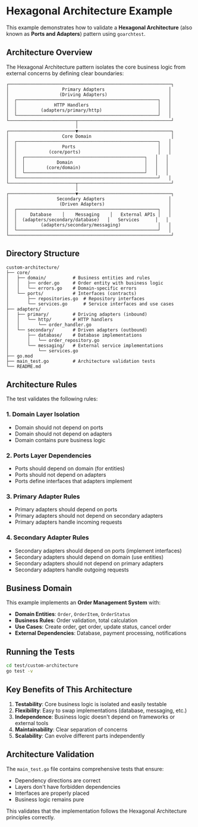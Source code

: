 # Hexagonal Architecture Example

This example demonstrates how to validate a **Hexagonal Architecture** (also known as **Ports and Adapters**) pattern using `goarchtest`.

## Architecture Overview

The Hexagonal Architecture pattern isolates the core business logic from external concerns by defining clear boundaries:

```
┌─────────────────────────────────────────────────────────────┐
│                    Primary Adapters                        │
│                   (Driving Adapters)                       │
│  ┌─────────────────────────────────────────────────────┐   │
│  │              HTTP Handlers                          │   │
│  │         (adapters/primary/http)                     │   │
│  └─────────────────────────────────────────────────────┘   │
└─────────────────────────┬───────────────────────────────────┘
                          │
┌─────────────────────────▼───────────────────────────────────┐
│                    Core Domain                              │
│  ┌─────────────────────────────────────────────────────┐   │
│  │                 Ports                               │   │
│  │            (core/ports)                             │   │
│  │  ┌─────────────────────────────────────────────┐   │   │
│  │  │            Domain                           │   │   │
│  │  │        (core/domain)                        │   │   │
│  │  └─────────────────────────────────────────────┘   │   │
│  └─────────────────────────────────────────────────────┘   │
└─────────────────────────┬───────────────────────────────────┘
                          │
┌─────────────────────────▼───────────────────────────────────┐
│                  Secondary Adapters                        │
│                   (Driven Adapters)                        │
│  ┌─────────────────────────────────────────────────────┐   │
│  │     Database    │    Messaging    │   External APIs │   │
│  │  (adapters/secondary/database)   │   Services      │   │
│  │         (adapters/secondary/messaging)              │   │
│  └─────────────────────────────────────────────────────┘   │
└─────────────────────────────────────────────────────────────┘
```

## Directory Structure

```
custom-architecture/
├── core/
│   ├── domain/          # Business entities and rules
│   │   ├── order.go     # Order entity with business logic
│   │   └── errors.go    # Domain-specific errors
│   └── ports/           # Interfaces (contracts)
│       ├── repositories.go  # Repository interfaces
│       └── services.go      # Service interfaces and use cases
├── adapters/
│   ├── primary/         # Driving adapters (inbound)
│   │   └── http/        # HTTP handlers
│   │       └── order_handler.go
│   └── secondary/       # Driven adapters (outbound)
│       ├── database/    # Database implementations
│       │   └── order_repository.go
│       └── messaging/   # External service implementations
│           └── services.go
├── go.mod
├── main_test.go         # Architecture validation tests
└── README.md
```

## Architecture Rules

The test validates the following rules:

### 1. **Domain Layer Isolation**
- Domain should not depend on ports
- Domain should not depend on adapters
- Domain contains pure business logic

### 2. **Ports Layer Dependencies**
- Ports should depend on domain (for entities)
- Ports should not depend on adapters
- Ports define interfaces that adapters implement

### 3. **Primary Adapter Rules**
- Primary adapters should depend on ports
- Primary adapters should not depend on secondary adapters
- Primary adapters handle incoming requests

### 4. **Secondary Adapter Rules**
- Secondary adapters should depend on ports (implement interfaces)
- Secondary adapters should depend on domain (use entities)
- Secondary adapters should not depend on primary adapters
- Secondary adapters handle outgoing requests

## Business Domain

This example implements an **Order Management System** with:

- **Domain Entities**: `Order`, `OrderItem`, `OrderStatus`
- **Business Rules**: Order validation, total calculation
- **Use Cases**: Create order, get order, update status, cancel order
- **External Dependencies**: Database, payment processing, notifications

## Running the Tests

```bash
cd test/custom-architecture
go test -v
```

## Key Benefits of This Architecture

1. **Testability**: Core business logic is isolated and easily testable
2. **Flexibility**: Easy to swap implementations (database, messaging, etc.)
3. **Independence**: Business logic doesn't depend on frameworks or external tools
4. **Maintainability**: Clear separation of concerns
5. **Scalability**: Can evolve different parts independently

## Architecture Validation

The `main_test.go` file contains comprehensive tests that ensure:
- Dependency directions are correct
- Layers don't have forbidden dependencies
- Interfaces are properly placed
- Business logic remains pure

This validates that the implementation follows the Hexagonal Architecture principles correctly.
